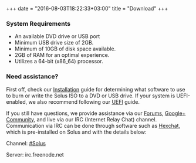 +++
date = "2016-08-03T18:22:33+03:00"
title = "Download"
+++

###  System Requirements

- An available DVD drive or USB port
 - Minimum USB drive size of 2GB.
- Minimum of 10GB of disk space available.
- 2GB of RAM for an optimal experience.
- Utilizes a 64-bit (x86_64) processor.

### Need assistance?

First off, check our [Installation](/articles/installation/preparing-to-install/en/) guide for determining what software to use to burn or write the Solus ISO to a DVD or USB drive. If your system is UEFI-enabled, we 
also recommend following our [UEFI](/articles/installation/disks/en/) guide.

If you still have questions, we provide assistance via our [Forums](https://solus-project.com/forums), [Google+ Community](https://plus.google.com/communities/104830131595272878110), and live via our 
IRC (Internet Relay Chat) channel. Communication via IRC can be done through software such as [Hexchat](https://hexchat.github.io/), which is pre-installed on Solus and with the details below:

Channel: [#Solus](irc://chat.freenode.net/#Solus)

Server: irc.freenode.net
